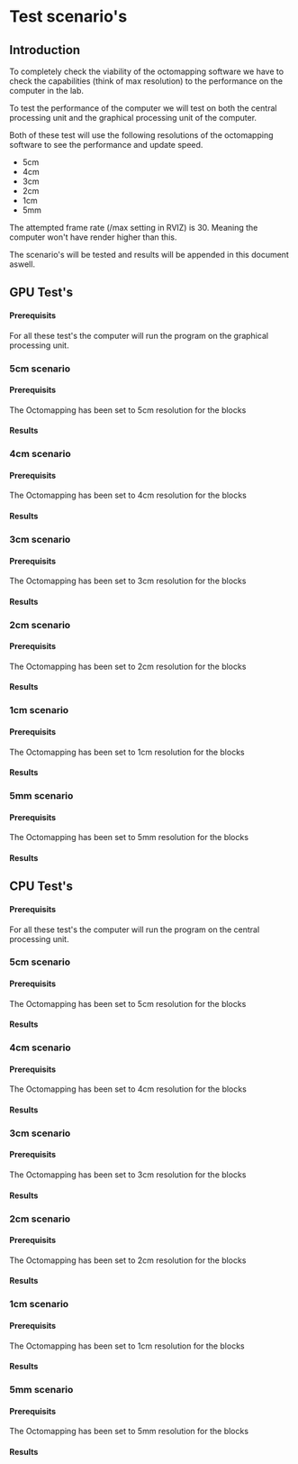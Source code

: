 # Test scenario's

## Introduction
To completely check the viability of the octomapping software we have to check the capabilities (think of max resolution) to the performance on the computer in the lab.

To test the performance of the computer we will test on both the central processing unit and the graphical processing unit of the computer.

Both of these test will use the following resolutions of the octomapping software to see the performance and update speed.
- 5cm
- 4cm
- 3cm
- 2cm
- 1cm
- 5mm

The attempted frame rate (/max setting in RVIZ) is 30. Meaning the computer won't have render higher than this.

The scenario's will be tested and results will be appended in this document aswell.
## GPU Test's
#### Prerequisits
For all these test's the computer will run the program on the graphical processing unit.

### 5cm scenario
#### Prerequisits
The Octomapping has been set to 5cm resolution for the blocks

#### Results

### 4cm scenario
#### Prerequisits
The Octomapping has been set to 4cm resolution for the blocks

#### Results

### 3cm scenario
#### Prerequisits
The Octomapping has been set to 3cm resolution for the blocks

#### Results

### 2cm scenario
#### Prerequisits
The Octomapping has been set to 2cm resolution for the blocks

#### Results

### 1cm scenario
#### Prerequisits
The Octomapping has been set to 1cm resolution for the blocks

#### Results

### 5mm scenario
#### Prerequisits
The Octomapping has been set to 5mm resolution for the blocks

#### Results


## CPU Test's
#### Prerequisits
For all these test's the computer will run the program on the central processing unit.

### 5cm scenario
#### Prerequisits
The Octomapping has been set to 5cm resolution for the blocks

#### Results

### 4cm scenario
#### Prerequisits
The Octomapping has been set to 4cm resolution for the blocks

#### Results

### 3cm scenario
#### Prerequisits
The Octomapping has been set to 3cm resolution for the blocks

#### Results

### 2cm scenario
#### Prerequisits
The Octomapping has been set to 2cm resolution for the blocks

#### Results

### 1cm scenario
#### Prerequisits
The Octomapping has been set to 1cm resolution for the blocks

#### Results

### 5mm scenario
#### Prerequisits
The Octomapping has been set to 5mm resolution for the blocks

#### Results
